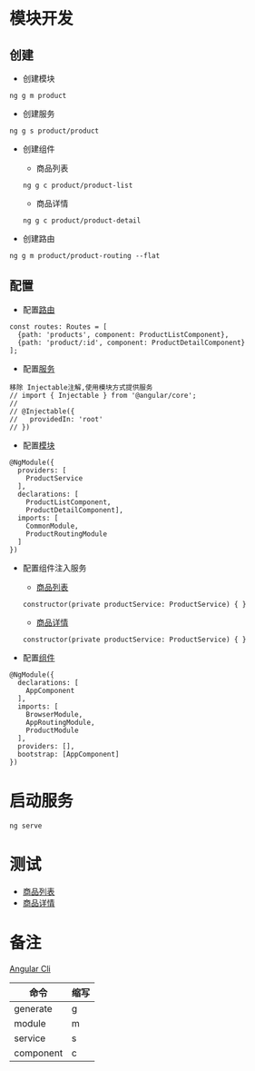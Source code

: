 # 模块开发

## 创建
+ 创建模块
```
ng g m product
```

+ 创建服务
```
ng g s product/product
```

+ 创建组件
    + 商品列表
    ```
    ng g c product/product-list
    ```
    + 商品详情
    ```
    ng g c product/product-detail
    ```
    
+ 创建路由
```
ng g m product/product-routing --flat
```

## 配置
+ 配置[路由](../src/app/product/product-routing.module.ts)
```
const routes: Routes = [
  {path: 'products', component: ProductListComponent},
  {path: 'product/:id', component: ProductDetailComponent}
];
```

+ 配置[服务](../src/app/product/product.service.ts)
```
移除 Injectable注解,使用模块方式提供服务
// import { Injectable } from '@angular/core';
//
// @Injectable({
//   providedIn: 'root'
// })
```

+ 配置[模块](../src/app/product/product.module.ts)
```
@NgModule({
  providers: [
    ProductService
  ],
  declarations: [
    ProductListComponent,
    ProductDetailComponent],
  imports: [
    CommonModule,
    ProductRoutingModule
  ]
})
```

+ 配置组件注入服务
    + [商品列表](../src/app/product/product-list)
    ```
    constructor(private productService: ProductService) { }
    ```
    + [商品详情](../src/app/product/product-detail)
    ```
    constructor(private productService: ProductService) { }
    ```

+ 配置[组件](../src/app/app.module.ts)
```
@NgModule({
  declarations: [
    AppComponent
  ],
  imports: [
    BrowserModule,
    AppRoutingModule,
    ProductModule
  ],
  providers: [],
  bootstrap: [AppComponent]
})
```

# 启动服务
`ng serve`

# 测试
+ [商品列表](http://localhost:4200/products)
+ [商品详情](http://localhost:4200/product/1)

# 备注
[Angular Cli](https://cli.angular.io/) <br />

| 命令 | 缩写 |
|  ----  | ----  |
| generate  | g |
| module    | m |
| service   | s |
| component | c |
